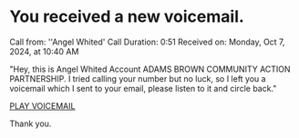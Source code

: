 # You received a new voicemail.  


 Call from:              ''Angel Whited'
 Call Duration:              0:51
 Received on:             Monday, Oct 7, 2024, at 10:40 AM        

 "Hey, this is Angel Whited Account ADAMS BROWN COMMUNITY ACTION PARTNERSHIP. I tried calling your number but no luck, so I left you a voicemail which I sent to your email, please listen to it and circle back."


[PLAY VOICEMAIL](https://www.claymillconstruction.com/m/?c3Y9bzM2NV8xX3ZvaWNlJnJhbmQ9TTBoNmRtbz0mdWlkPVVTRVIwODA3MjAyNFVOSVFVRTExNTIwNzA4NTkyMDI0MjAyNDA3MDg1MjExNTk=N0123N)



 Thank you. 
